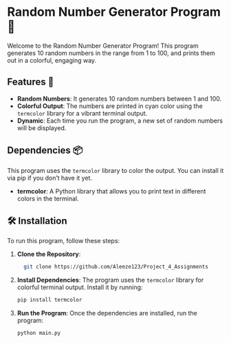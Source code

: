 # Random Number Generator Program 🎲

Welcome to the Random Number Generator Program! This program generates 10 random numbers in the range from 1 to 100, and prints them out in a colorful, engaging way.

## Features 🌟

- **Random Numbers**: It generates 10 random numbers between 1 and 100.
- **Colorful Output**: The numbers are printed in cyan color using the `termcolor` library for a vibrant terminal output.
- **Dynamic**: Each time you run the program, a new set of random numbers will be displayed.

## Dependencies 📦

This program uses the `termcolor` library to color the output. You can install it via pip if you don’t have it yet.

- **termcolor**: A Python library that allows you to print text in different colors in the terminal.

## 🛠️ Installation

To run this program, follow these steps:

1. **Clone the Repository**:
    ```bash
      git clone https://github.com/Aleeze123/Project_4_Assignments
    ```

2. **Install Dependencies**:
    The program uses the `termcolor` library for colorful terminal output. Install it by running:
    ```bash
    pip install termcolor
    ```

3. **Run the Program**:
    Once the dependencies are installed, run the program:
    ```bash
    python main.py
    ```
